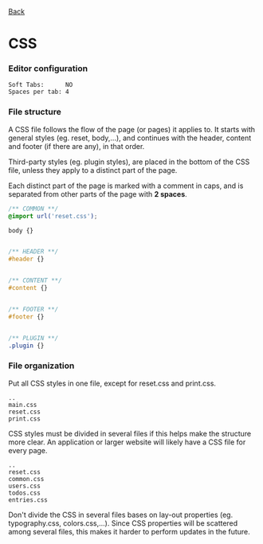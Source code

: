 [Back](https://github.com/digiti/styleguides)
# CSS

### Editor configuration

```
Soft Tabs:      NO
Spaces per tab: 4
````

### File structure

A CSS file follows the flow of the page (or pages) it applies to. It starts with general styles (eg. reset, body,...), and continues with the header, content and footer (if there are any), in that order.

Third-party styles (eg. plugin styles), are placed in the bottom of the CSS file, unless they apply to a distinct part of the page.

Each distinct part of the page is marked with a comment in caps, and is separated from other parts of the page with **2 spaces**.

```CSS
/** COMMON **/
@import url('reset.css');

body {}


/** HEADER **/
#header {}


/** CONTENT **/
#content {}


/** FOOTER **/
#footer {}


/** PLUGIN **/
.plugin {}
```


### File organization

Put all CSS styles in one file, except for reset.css and print.css.

```
..
main.css
reset.css
print.css
```

CSS styles must be divided in several files if this helps make the structure more clear. An application or larger website will likely have a CSS file for every page.

```
..
reset.css
common.css
users.css
todos.css
entries.css
```

Don't divide the CSS in several files bases on lay-out properties (eg. typography.css, colors.css,...). Since CSS properties will be scattered among several files, this makes it harder to perform updates in the future.